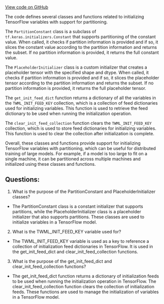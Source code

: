 [View code on GitHub](https://github.com/misbahsy/the-algorithm/twml/twml/contrib/initializers.py)

The code defines several classes and functions related to initializing TensorFlow variables with support for partitioning. 

The `PartitionConstant` class is a subclass of `tf.keras.initializers.Constant` that supports partitioning of the constant value. When called, it checks if partition information is provided and if so, it slices the constant value according to the partition information and returns the subset. If no partition information is provided, it returns the full constant value.

The `PlaceholderInitializer` class is a custom initializer that creates a placeholder tensor with the specified shape and dtype. When called, it checks if partition information is provided and if so, it slices the placeholder tensor according to the partition information and returns the subset. If no partition information is provided, it returns the full placeholder tensor.

The `get_init_feed_dict` function returns a dictionary of all the variables in the `TWML_INIT_FEED_KEY` collection, which is a collection of feed dictionaries used for initializing variables. This function is used to retrieve the feed dictionary to be used when running the initialization operation.

The `clear_init_feed_collection` function clears the `TWML_INIT_FEED_KEY` collection, which is used to store feed dictionaries for initializing variables. This function is used to clear the collection after initialization is complete.

Overall, these classes and functions provide support for initializing TensorFlow variables with partitioning, which can be useful for distributed training of large models. For example, if a model is too large to fit on a single machine, it can be partitioned across multiple machines and initialized using these classes and functions.
## Questions: 
 1. What is the purpose of the PartitionConstant and PlaceholderInitializer classes?
- The PartitionConstant class is a constant initializer that supports partitions, while the PlaceholderInitializer class is a placeholder initializer that also supports partitions. These classes are used to initialize variables in a TensorFlow model.

2. What is the TWML_INIT_FEED_KEY variable used for?
- The TWML_INIT_FEED_KEY variable is used as a key to reference a collection of initialization feed dictionaries in TensorFlow. It is used in the get_init_feed_dict and clear_init_feed_collection functions.

3. What is the purpose of the get_init_feed_dict and clear_init_feed_collection functions?
- The get_init_feed_dict function returns a dictionary of initialization feeds to be used when running the initialization operation in TensorFlow. The clear_init_feed_collection function clears the collection of initialization feeds. These functions are used to manage the initialization of variables in a TensorFlow model.